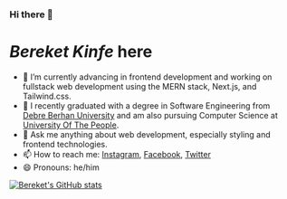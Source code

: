 ### Hi there 👋

# _Bereket Kinfe_ here

- 🔭 I’m currently advancing in frontend development and working on fullstack web development using the MERN stack, Next.js, and Tailwind.css.
- 🌱 I recently graduated with a degree in Software Engineering from [Debre Berhan University](https://www.dbu.edu.et/) and am also pursuing Computer Science at [University Of The People](https://www.uopeople.edu/).
- 💬 Ask me anything about web development, especially styling and frontend technologies.
- 📫 How to reach me: [Instagram](https://www.instagram.com/bekione23/), [Facebook](https://www.facebook.com/bereket.beki.98478), [Twitter](https://twitter.com/bekione23)
- 😄 Pronouns: he/him

[![Bereket's GitHub stats](https://github-readme-stats.vercel.app/api?username=bekione&show_icons=true&theme=ayu-mirage&hide=prs,issues)](https://github.com/anuraghazra/github-readme-stats)
